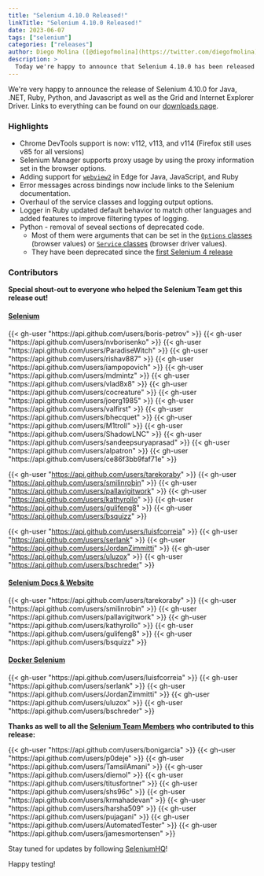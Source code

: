 ```yaml
---
title: "Selenium 4.10.0 Released!"
linkTitle: "Selenium 4.10.0 Released!"
date: 2023-06-07
tags: ["selenium"]
categories: ["releases"]
author: Diego Molina ([@diegofmolina](https://twitter.com/diegofmolina))
description: >
  Today we're happy to announce that Selenium 4.10.0 has been released!
---
```


We're very happy to announce the release of Selenium 4.10.0 for Java, 
.NET, Ruby, Python, and Javascript as well as the Grid and Internet Explorer Driver.
Links to everything can be found on our [downloads page][downloads].

### Highlights

  * Chrome DevTools support is now: v112, v113, and v114 (Firefox still uses v85 for all versions)
  * Selenium Manager supports proxy usage by using the proxy information set in the browser options.
  * Adding support for [`webview2`](https://learn.microsoft.com/en-us/microsoft-edge/webview2/how-to/webdriver) in Edge for Java, JavaScript, and Ruby
  * Error messages across bindings now include links to the Selenium documentation.  
  * Overhaul of the service classes and logging output options.
  * Logger in Ruby updated default behavior to match other languages and added features to improve filtering types of logging.
  * Python - removal of seveal sections of deprecated code.
    * Most of them were arguments that can be set in the [`Options` classes](https://www.selenium.dev/documentation/webdriver/drivers/options/) (browser values) or [`Service` classes](https://www.selenium.dev/documentation/webdriver/drivers/service/) (browser driver values).
    * They have been deprecated since the [first Selenium 4 release](https://www.selenium.dev/documentation/webdriver/getting_started/upgrade_to_selenium_4/#python-1)

### Contributors

**Special shout-out to everyone who helped the Selenium Team get this release out!**

#### [Selenium](https://github.com/SeleniumHQ/selenium)

<div class="row justify-content-center">
  <div class="col-11 p-4 bg-transparent">
    <div class="row justify-content-center">
{{< gh-user "https://api.github.com/users/boris-petrov" >}} 
{{< gh-user "https://api.github.com/users/nvborisenko" >}} 
{{< gh-user "https://api.github.com/users/ParadiseWitch" >}} 
{{< gh-user "https://api.github.com/users/rishav887" >}} 
{{< gh-user "https://api.github.com/users/iampopovich" >}}
{{< gh-user "https://api.github.com/users/mdmintz" >}}
{{< gh-user "https://api.github.com/users/vlad8x8" >}} 
{{< gh-user "https://api.github.com/users/cocreature" >}} 
{{< gh-user "https://api.github.com/users/joerg1985" >}}
{{< gh-user "https://api.github.com/users/valfirst" >}} 
{{< gh-user "https://api.github.com/users/bhecquet" >}}
{{< gh-user "https://api.github.com/users/M1troll" >}}
{{< gh-user "https://api.github.com/users/ShadowLNC" >}}
{{< gh-user "https://api.github.com/users/sandeepsuryaprasad" >}}
{{< gh-user "https://api.github.com/users/alpatron" >}}
{{< gh-user "https://api.github.com/users/ce86f3bb9faf71e" >}}



{{< gh-user "https://api.github.com/users/tarekoraby" >}}
{{< gh-user "https://api.github.com/users/smilinrobin" >}}
{{< gh-user "https://api.github.com/users/pallavigitwork" >}}
{{< gh-user "https://api.github.com/users/kathyrollo" >}}
{{< gh-user "https://api.github.com/users/gulifeng8" >}}
{{< gh-user "https://api.github.com/users/bsquizz" >}}


{{< gh-user "https://api.github.com/users/luisfcorreia" >}}
{{< gh-user "https://api.github.com/users/serlank" >}}
{{< gh-user "https://api.github.com/users/JordanZimmitti" >}}
{{< gh-user "https://api.github.com/users/uluzox" >}}
{{< gh-user "https://api.github.com/users/bschreder" >}}
    </div>
  </div>
</div>

#### [Selenium Docs & Website](https://github.com/SeleniumHQ/seleniumhq.github.io)

<div class="row justify-content-center">
  <div class="col-11 p-4 bg-transparent">
    <div class="row justify-content-center">
{{< gh-user "https://api.github.com/users/tarekoraby" >}}
{{< gh-user "https://api.github.com/users/smilinrobin" >}}
{{< gh-user "https://api.github.com/users/pallavigitwork" >}}
{{< gh-user "https://api.github.com/users/kathyrollo" >}}
{{< gh-user "https://api.github.com/users/gulifeng8" >}}
{{< gh-user "https://api.github.com/users/bsquizz" >}}
    </div>
  </div>
</div>

#### [Docker Selenium](https://github.com/SeleniumHQ/docker-selenium)

<div class="row justify-content-center">
  <div class="col-11 p-4 bg-transparent">
    <div class="row justify-content-center">
{{< gh-user "https://api.github.com/users/luisfcorreia" >}}
{{< gh-user "https://api.github.com/users/serlank" >}}
{{< gh-user "https://api.github.com/users/JordanZimmitti" >}}
{{< gh-user "https://api.github.com/users/uluzox" >}}
{{< gh-user "https://api.github.com/users/bschreder" >}}
    </div>
  </div>
</div>

**Thanks as well to all the [Selenium Team Members][team] who contributed to this release:**

<div class="row justify-content-center">
  <div class="col-11 p-4 bg-transparent">
    <div class="row justify-content-center">
{{< gh-user "https://api.github.com/users/bonigarcia" >}}
{{< gh-user "https://api.github.com/users/p0deje" >}}
{{< gh-user "https://api.github.com/users/TamsilAmani" >}}
{{< gh-user "https://api.github.com/users/diemol" >}}
{{< gh-user "https://api.github.com/users/titusfortner" >}}
{{< gh-user "https://api.github.com/users/shs96c" >}} 
{{< gh-user "https://api.github.com/users/krmahadevan" >}}
{{< gh-user "https://api.github.com/users/harsha509" >}}
{{< gh-user "https://api.github.com/users/pujagani" >}}
{{< gh-user "https://api.github.com/users/AutomatedTester" >}}
{{< gh-user "https://api.github.com/users/jamesmortensen" >}}
    </div>
  </div>
</div>

Stay tuned for updates by following [SeleniumHQ](https://twitter.com/seleniumhq)!

Happy testing!

[downloads]: /downloads
[bindings]: /downloads#bindings
[team]: /project/structure
[BiDi]: https://github.com/w3c/webdriver-bidi

